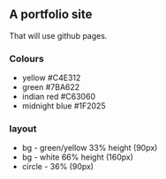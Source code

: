 ## A portfolio site
That will use github pages.

### Colours
 - yellow #C4E312
 - green #7BA622
 - indian red #C63060
 - midnight blue #1F2025

### layout
 - bg - green/yellow 33% height (90px)
 - bg - white 66% height (160px)
 - circle - 36% (90px)
